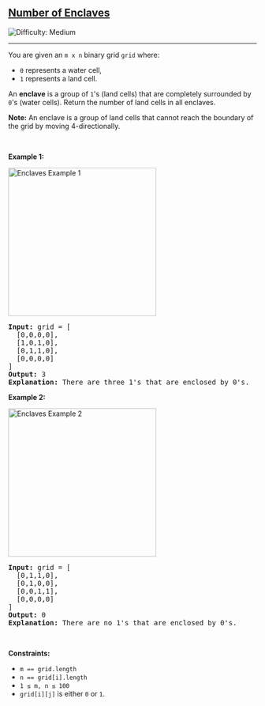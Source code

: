 <h2><a href="https://leetcode.com/problems/number-of-enclaves/">Number of Enclaves</a></h2>
<img src="https://img.shields.io/badge/Difficulty-Medium-orange" alt="Difficulty: Medium" />
<hr>

<p>You are given an <code>m x n</code> binary grid <code>grid</code> where:</p>
<ul>
  <li><code>0</code> represents a water cell,</li>
  <li><code>1</code> represents a land cell.</li>
</ul>

<p>An <strong>enclave</strong> is a group of <code>1</code>'s (land cells) that are completely surrounded by <code>0</code>'s (water cells). Return the number of land cells in all enclaves.</p>

<p><strong>Note:</strong> An enclave is a group of land cells that cannot reach the boundary of the grid by moving 4-directionally.</p>

<p>&nbsp;</p>

<p><strong class="example">Example 1:</strong></p>
<img alt="Enclaves Example 1" src="https://assets.leetcode.com/uploads/2021/02/18/enclaves1.jpg" style="width:300px; height:auto;" />
<pre>
<strong>Input:</strong> grid = [
  [0,0,0,0],
  [1,0,1,0],
  [0,1,1,0],
  [0,0,0,0]
]
<strong>Output:</strong> 3
<strong>Explanation:</strong> There are three 1's that are enclosed by 0's.
</pre>

<p><strong class="example">Example 2:</strong></p>
<img alt="Enclaves Example 2" src="https://assets.leetcode.com/uploads/2021/02/18/enclaves2.jpg" style="width:300px; height:auto;" />
<pre>
<strong>Input:</strong> grid = [
  [0,1,1,0],
  [0,1,0,0],
  [0,0,1,1],
  [0,0,0,0]
]
<strong>Output:</strong> 0
<strong>Explanation:</strong> There are no 1's that are enclosed by 0's.
</pre>

<p>&nbsp;</p>

<p><strong>Constraints:</strong></p>
<ul>
  <li><code>m == grid.length</code></li>
  <li><code>n == grid[i].length</code></li>
  <li><code>1 ≤ m, n ≤ 100</code></li>
  <li><code>grid[i][j]</code> is either <code>0</code> or <code>1</code>.</li>
</ul>
